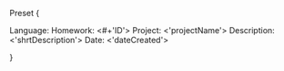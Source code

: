 Preset {

Language: <language>
Homework: <#+'ID'>
Project: <'projectName'>
Description: <'shrtDescription'>
Date: <'dateCreated'>

}
